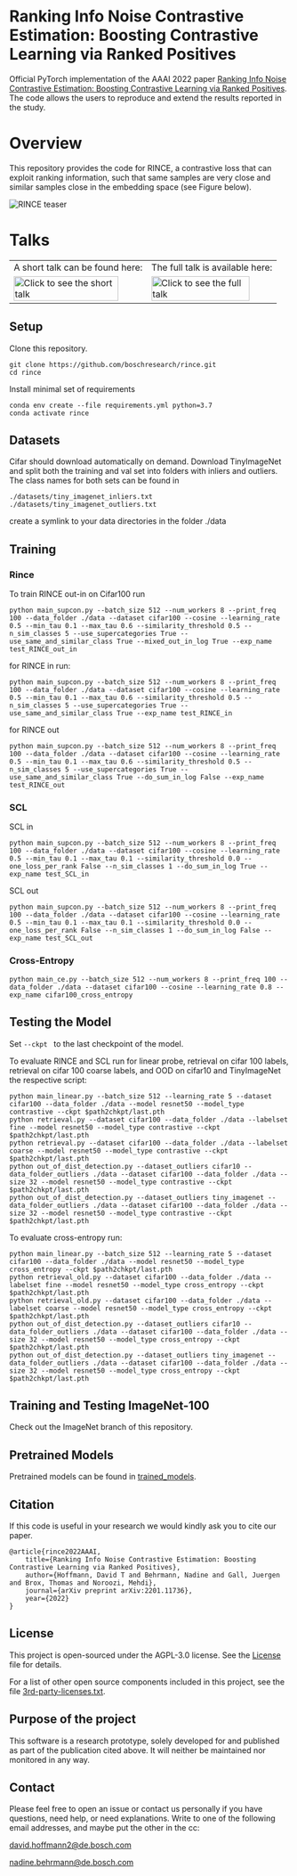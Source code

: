 # Ranking Info Noise Contrastive Estimation: Boosting Contrastive Learning via Ranked Positives

Official PyTorch implementation of the AAAI 2022 paper [Ranking Info Noise Contrastive Estimation: Boosting Contrastive Learning via Ranked Positives](https://arxiv.org/abs/2201.11736). The code allows the users to reproduce and extend the results reported in the study.

# Overview

This repository provides the code for RINCE, a contrastive loss that can exploit ranking information, such that same samples are very close and similar samples close in the embedding space (see Figure below).

![RINCE teaser](figures/RINCE_teaser.png)

# Talks
<div align="center">
<table border="0">
 <tr>
<td> A short talk can be found here:</td>
<td> The full talk is available here:</td>
 </tr>
<tr>
<td><a href="https://www.youtube.com/watch?v=JYhN9Uw1-Ww"><img src="https://img.youtube.com/vi/JYhN9Uw1-Ww/0.jpg" alt="Click to see the short talk" width="90%"></a></td>

<td><a href="https://www.youtube.com/watch?v=RV3CAvmsCSc"><img src="https://img.youtube.com/vi/RV3CAvmsCSc/0.jpg" alt="Click to see the full talk" width="90%"></a></td>

 </tr>
</table>
</div>

## Setup

Clone this repository.

```buildoutcfg
git clone https://github.com/boschresearch/rince.git
cd rince
```

Install minimal set of requirements
```
conda env create --file requirements.yml python=3.7
conda activate rince
```

## Datasets

Cifar should download automatically on demand.
Download TinyImageNet and split both the training and val set into folders with inliers and outliers. The class names for both sets can be found in
```
./datasets/tiny_imagenet_inliers.txt
./datasets/tiny_imagenet_outliers.txt
```
create a symlink to your data directories in the folder ./data

## Training

### Rince

To train RINCE out-in on Cifar100 run

```
python main_supcon.py --batch_size 512 --num_workers 8 --print_freq 100 --data_folder ./data --dataset cifar100 --cosine --learning_rate 0.5 --min_tau 0.1 --max_tau 0.6 --similarity_threshold 0.5 --n_sim_classes 5 --use_supercategories True --use_same_and_similar_class True --mixed_out_in_log True --exp_name test_RINCE_out_in
```

for RINCE in run:

```
python main_supcon.py --batch_size 512 --num_workers 8 --print_freq 100 --data_folder ./data --dataset cifar100 --cosine --learning_rate 0.5 --min_tau 0.1 --max_tau 0.6 --similarity_threshold 0.5 --n_sim_classes 5 --use_supercategories True --use_same_and_similar_class True --exp_name test_RINCE_in
```

for RINCE out

```
python main_supcon.py --batch_size 512 --num_workers 8 --print_freq 100 --data_folder ./data --dataset cifar100 --cosine --learning_rate 0.5 --min_tau 0.1 --max_tau 0.6 --similarity_threshold 0.5 --n_sim_classes 5 --use_supercategories True --use_same_and_similar_class True --do_sum_in_log False --exp_name test_RINCE_out
```

### SCL

SCL in
```
python main_supcon.py --batch_size 512 --num_workers 8 --print_freq 100 --data_folder ./data --dataset cifar100 --cosine --learning_rate 0.5 --min_tau 0.1 --max_tau 0.1 --similarity_threshold 0.0 --one_loss_per_rank False --n_sim_classes 1 --do_sum_in_log True --exp_name test_SCL_in
```

SCL out
```
python main_supcon.py --batch_size 512 --num_workers 8 --print_freq 100 --data_folder ./data --dataset cifar100 --cosine --learning_rate 0.5 --min_tau 0.1 --max_tau 0.1 --similarity_threshold 0.0 --one_loss_per_rank False --n_sim_classes 1 --do_sum_in_log False --exp_name test_SCL_out
```


### Cross-Entropy

```
python main_ce.py --batch_size 512 --num_workers 8 --print_freq 100 --data_folder ./data --dataset cifar100 --cosine --learning_rate 0.8 --exp_name cifar100_cross_entropy
```

## Testing the Model


Set ```--ckpt ``` to the last checkpoint of the model.

To evaluate RINCE and SCL run for linear probe, retrieval on cifar 100 labels, retrieval on cifar 100 coarse labels, and OOD on cifar10 and TinyImageNet the respective script:

```
python main_linear.py --batch_size 512 --learning_rate 5 --dataset cifar100 --data_folder ./data --model resnet50 --model_type contrastive --ckpt $path2chkpt/last.pth
python retrieval.py --dataset cifar100 --data_folder ./data --labelset fine --model resnet50 --model_type contrastive --ckpt $path2chkpt/last.pth
python retrieval.py --dataset cifar100 --data_folder ./data --labelset coarse --model resnet50 --model_type contrastive --ckpt $path2chkpt/last.pth
python out_of_dist_detection.py --dataset_outliers cifar10 --data_folder_outliers ./data --dataset cifar100 --data_folder ./data --size 32 --model resnet50 --model_type contrastive --ckpt $path2chkpt/last.pth
python out_of_dist_detection.py --dataset_outliers tiny_imagenet --data_folder_outliers ./data --dataset cifar100 --data_folder ./data --size 32 --model resnet50 --model_type contrastive --ckpt $path2chkpt/last.pth
```

To evaluate cross-entropy run:

```
python main_linear.py --batch_size 512 --learning_rate 5 --dataset cifar100 --data_folder ./data --model resnet50 --model_type cross_entropy --ckpt $path2chkpt/last.pth
python retrieval_old.py --dataset cifar100 --data_folder ./data --labelset fine --model resnet50 --model_type cross_entropy --ckpt $path2chkpt/last.pth
python retrieval_old.py --dataset cifar100 --data_folder ./data --labelset coarse --model resnet50 --model_type cross_entropy --ckpt $path2chkpt/last.pth
python out_of_dist_detection.py --dataset_outliers cifar10 --data_folder_outliers ./data --dataset cifar100 --data_folder ./data --size 32 --model resnet50 --model_type cross_entropy --ckpt $path2chkpt/last.pth
python out_of_dist_detection.py --dataset_outliers tiny_imagenet --data_folder_outliers ./data --dataset cifar100 --data_folder ./data --size 32 --model resnet50 --model_type cross_entropy --ckpt $path2chkpt/last.pth
```

## Training and Testing ImageNet-100

Check out the ImageNet branch of this repository.

## Pretrained Models

Pretrained models can be found in [trained_models](trained_models).

## Citation
If this code is useful in your research we would kindly ask you to cite our paper.
```
@article{rince2022AAAI,
    title={Ranking Info Noise Contrastive Estimation: Boosting Contrastive Learning via Ranked Positives},
    author={Hoffmann, David T and Behrmann, Nadine and Gall, Juergen and Brox, Thomas and Noroozi, Mehdi},
    journal={arXiv preprint arXiv:2201.11736},
    year={2022}
}
```

##  License

This project is open-sourced under the AGPL-3.0 license. See the [License](LICENSE) file for details.

For a list of other open source components included in this project, see the file [3rd-party-licenses.txt](3rd-party-licenses.txt).

## Purpose of the project
This software is a research prototype, solely developed for and published as
part of the publication cited above. It will neither be
maintained nor monitored in any way.

## Contact
Please feel free to open an issue or contact us personally if you have questions, need help, or need explanations.
Write to one of the following email addresses, and maybe put the other in the cc:

david.hoffmann2@de.bosch.com

nadine.behrmann@de.bosch.com
